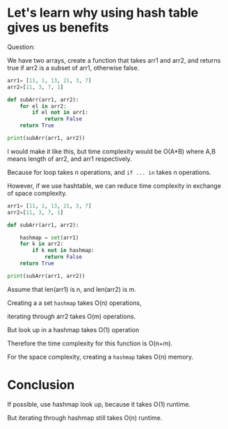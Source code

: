 # Let's learn why using hash table gives us benefits

Question:

We have two arrays, create a function that takes arr1 and arr2, and returns true if arr2 is a subset of arr1, otherwise false.

```py
arr1= [11, 1, 13, 21, 3, 7]
arr2=[11, 3, 7, 1]

def subArr(arr1, arr2):
    for el in arr2:
        if el not in arr1:
            return False
    return True

print(subArr(arr1, arr2))
```

I would make it like this, but time complexity would be O(A*B) where A,B means length of arr2, and arr1 respectively.

Because for loop takes n operations, and `if ... in` takes n operations. 

However, if we use hashtable, we can reduce time complexity in exchange of space complexity.

```py
arr1= [11, 1, 13, 21, 3, 7]
arr2=[11, 3, 7, 1]

def subArr(arr1, arr2):

    hashmap = set(arr1)
    for k in arr2:
        if k not in hashmap:
            return False
    return True

print(subArr(arr1, arr2))
```

Assume that len(arr1) is n, and len(arr2) is m.

Creating a a set `hashmap` takes O(n) operations, 

iterating through arr2 takes O(m) operations.

But look up in a hashmap takes O(1) operation

Therefore the time complexity for this function is O(n+m).

For the space complexity, creating a `hashmap` takes O(n) memory.

# Conclusion

If possible, use hashmap look up, because it takes O(1) runtime.

But iterating through hashmap still takes O(n) runtime.
